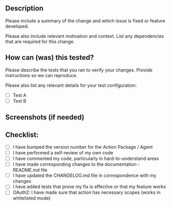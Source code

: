 ## Description

Please include a summary of the change and which issue is fixed or feature developed.

Please also include relevant motivation and context. List any dependencies that are required for this change.

## How can (was) this tested?

Please describe the tests that you ran to verify your changes.
Provide instructions so we can reproduce.

Please also list any relevant details for your test configuration:

- [ ] Test A
- [ ] Test B

## Screenshots (if needed)

## Checklist:

- [ ] I have bumped the version number for the Action Package / Agent
- [ ] I have performed a self-review of my own code
- [ ] I have commented my code, particularly in hard-to-understand areas
- [ ] I have made corresponding changes to the documentation - README.md file
- [ ] I have updated the CHANGELOG.md file in correspondence with my changes
- [ ] I have added tests that prove my fix is effective or that my feature works
- [ ] OAuth2: I have made sure that action has necessary scopes (works in whitelisted mode)
